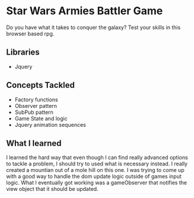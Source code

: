 # Star Wars Armies Battler Game

Do you have what it takes to conquer the galaxy? Test your skills in this browser based rpg.

## Libraries

- Jquery

## Concepts Tackled

- Factory functions
- Observer pattern
- SubPub pattern
- Game State and logic
- Jquery animation sequences

## What I learned

I learned the hard way that even though I can find really advanced options to tackle a problem, I should try to used what is necessary instead. I really created a mountian out of a mole hill on this one. I was trying to come up with a good way to handle the dom update logic outside of games input logic. What I eventually got working was a gameObserver that notifies the view object that it should be updated. 
